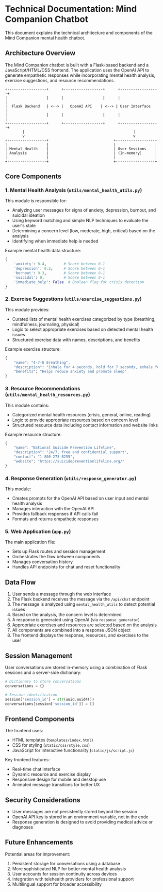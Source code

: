 # Technical Documentation: Mind Companion Chatbot

This document explains the technical architecture and components of the Mind Companion mental health chatbot.

## Architecture Overview

The Mind Companion chatbot is built with a Flask-based backend and a JavaScript/HTML/CSS frontend. The application uses the OpenAI API to generate empathetic responses while incorporating mental health analysis, exercise suggestions, and resource recommendations.

```
+------------------+      +------------------+      +------------------+
|                  |      |                  |      |                  |
|  Flask Backend   | <--> |   OpenAI API    | <--> | User Interface   |
|                  |      |                  |      |                  |
+------------------+      +------------------+      +------------------+
        |                                                  |
        v                                                  v
+------------------+                              +------------------+
|                  |                              |                  |
| Mental Health    |                              | User Sessions    |
| Analysis         |                              | (In-memory)      |
|                  |                              |                  |
+------------------+                              +------------------+
```

## Core Components

### 1. Mental Health Analysis (`utils/mental_health_utils.py`)

This module is responsible for:

- Analyzing user messages for signs of anxiety, depression, burnout, and suicidal ideation
- Using keyword matching and simple NLP techniques to evaluate the user's state
- Determining a concern level (low, moderate, high, critical) based on the analysis
- Identifying when immediate help is needed

Example mental health data structure:

```python
{
    'anxiety': 0.4,        # Score between 0-1
    'depression': 0.2,     # Score between 0-1
    'burnout': 0.3,        # Score between 0-1
    'suicidal': 0,         # Score between 0-1
    'immediate_help': False  # Boolean flag for crisis detection
}
```

### 2. Exercise Suggestions (`utils/exercise_suggestions.py`)

This module provides:

- Curated lists of mental health exercises categorized by type (breathing, mindfulness, journaling, physical)
- Logic to select appropriate exercises based on detected mental health issues
- Structured exercise data with names, descriptions, and benefits

Example exercise structure:

```python
{
    "name": "4-7-8 Breathing",
    "description": "Inhale for 4 seconds, hold for 7 seconds, exhale for 8 seconds. Repeat 4 times.",
    "benefits": "Helps reduce anxiety and promote sleep"
}
```

### 3. Resource Recommendations (`utils/mental_health_resources.py`)

This module contains:

- Categorized mental health resources (crisis, general, online, reading)
- Logic to provide appropriate resources based on concern level
- Structured resource data including contact information and website links

Example resource structure:

```python
{
    "name": "National Suicide Prevention Lifeline",
    "description": "24/7, free and confidential support",
    "contact": "1-800-273-8255",
    "website": "https://suicidepreventionlifeline.org/"
}
```

### 4. Response Generation (`utils/response_generator.py`)

This module:

- Creates prompts for the OpenAI API based on user input and mental health analysis
- Manages interaction with the OpenAI API
- Provides fallback responses if API calls fail
- Formats and returns empathetic responses

### 5. Web Application (`app.py`)

The main application file:

- Sets up Flask routes and session management
- Orchestrates the flow between components
- Manages conversation history
- Handles API endpoints for chat and reset functionality

## Data Flow

1. User sends a message through the web interface
2. The Flask backend receives the message via the `/api/chat` endpoint
3. The message is analyzed using `mental_health_utils` to detect potential issues
4. Based on the analysis, the concern level is determined
5. A response is generated using OpenAI (via `response_generator`)
6. Appropriate exercises and resources are selected based on the analysis
7. All components are combined into a response JSON object
8. The frontend displays the response, resources, and exercises to the user

## Session Management

User conversations are stored in-memory using a combination of Flask sessions and a server-side dictionary:

```python
# Dictionary to store conversations
conversations = {}

# Session identification
session['session_id'] = str(uuid.uuid4())
conversations[session['session_id']] = []
```

## Frontend Components

The frontend uses:

- HTML templates (`templates/index.html`)
- CSS for styling (`static/css/style.css`)
- JavaScript for interactive functionality (`static/js/script.js`)

Key frontend features:

- Real-time chat interface
- Dynamic resource and exercise display
- Responsive design for mobile and desktop use
- Animated message transitions for better UX

## Security Considerations

- User messages are not persistently stored beyond the session
- OpenAI API key is stored in an environment variable, not in the code
- Response generation is designed to avoid providing medical advice or diagnoses

## Future Enhancements

Potential areas for improvement:

1. Persistent storage for conversations using a database
2. More sophisticated NLP for better mental health analysis
3. User accounts for session continuity across devices
4. Integration with telehealth providers for professional support
5. Multilingual support for broader accessibility
